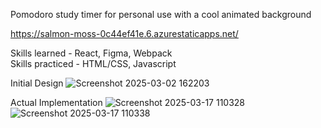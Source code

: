 Pomodoro study timer for personal use with a cool animated background

https://salmon-moss-0c44ef41e.6.azurestaticapps.net/ 

Skills learned - React, Figma, Webpack <br/>
Skills practiced - HTML/CSS, Javascript

Initial Design
![Screenshot 2025-03-02 162203](https://github.com/user-attachments/assets/354e69c1-99bf-46d0-aae3-9ea69a7993ad)

Actual Implementation
![Screenshot 2025-03-17 110328](https://github.com/user-attachments/assets/834e687e-2ac5-4197-b92e-8ef9dae47ba8)
![Screenshot 2025-03-17 110338](https://github.com/user-attachments/assets/844a200f-7690-4416-9eb7-f536b10e962c)


